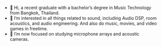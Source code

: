 - 👋 Hi, a recent graduate with a bachelor’s degree in Music Technology from Bangkok, Thailand.
- 👀 I’m interested in all things related to sound, including Audio DSP, room acoustics, and audio engineering. And also do music, movies, and video games in freetime.
- 🌱 I’m now focused on studying microphone arrays and acoustic cameras.

<!---
catmilk4123/catmilk4123 is a ✨ special ✨ repository because its `README.md` (this file) appears on your GitHub profile.
You can click the Preview link to take a look at your changes.
--->
